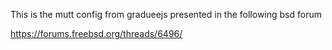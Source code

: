 This is the mutt config from gradueejs presented in the following bsd forum

https://forums.freebsd.org/threads/6496/
